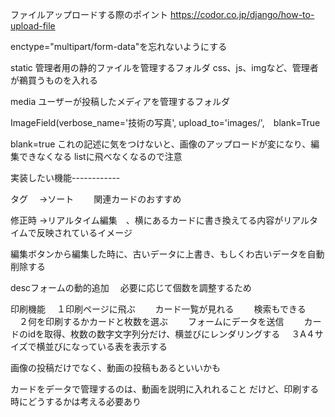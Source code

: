 
ファイルアップロードする際のポイント
https://codor.co.jp/django/how-to-upload-file

enctype="multipart/form-data"を忘れないようにする

static
管理者用の静的ファイルを管理するフォルダ
css、js、imgなど、管理者が鵜買うものを入れる

media
ユーザーが投稿したメディアを管理するフォルダ

ImageField(verbose_name='技術の写真', upload_to='images/',　blank=True

blank=true
これの記述に気をつけないと、画像のアップロードが変になり、編集できなくなる
listに飛べなくなるので注意


実装したい機能------------

タグ
　→ソート
　　関連カードのおすすめ

修正時
→リアルタイム編集　、横にあるカードに書き換えてる内容がリアルタイムで反映されているイメージ

編集ボタンから編集した時に、古いデータに上書き、もしくわ古いデータを自動削除する

descフォームの動的追加
　必要に応じて個数を調整するため

印刷機能
　１印刷ページに飛ぶ
　　カード一覧が見れる
　　検索もできる
　２何を印刷するかカードと枚数を選ぶ
　　フォームにデータを送信
　　カードのidを取得、枚数の数字文字列分だけ、横並びにレンダリングする
　３A４サイズで横並びになっている表を表示する

画像の投稿だけでなく、動画の投稿もあるといいかも

カードをデータで管理するのは、動画を説明に入れれること
だけど、印刷する時にどうするかは考える必要あり










